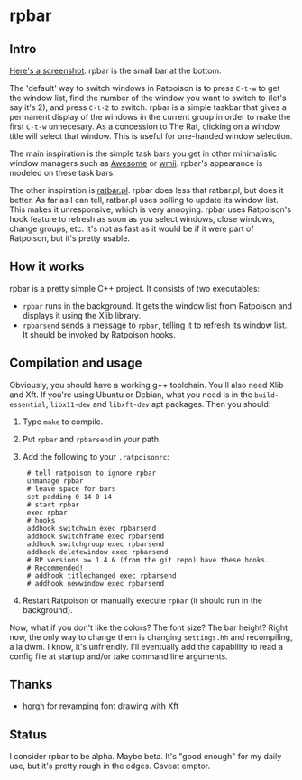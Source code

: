 
rpbar
======

Intro
-----

[Here's a screenshot](media/rpbarshot.png).
rpbar is the small bar at the bottom. 

The 'default' way to switch windows in Ratpoison is to press `C-t-w` to get the
window list, find the number of the window you want to switch to (let's say
it's 2), and press `C-t-2` to switch. rpbar is a simple taskbar that gives a
permanent display of the windows in the current group in order to make the
first `C-t-w` unnecesary. As a concession to The Rat, clicking on a window title
will select that window. This is useful for one-handed window selection.

The main inspiration is the simple task bars you get in other minimalistic
window managers such as [Awesome](http://awesome.naquadah.org) or
[wmii](http://wmii.suckless.org). rpbar's appearance is modeled on these task
bars.

The other inspiration is [ratbar.pl](http://xenotrout.com/prog/ratbar/).
rpbar does less that ratbar.pl, but does it better. As far as I can tell,
ratbar.pl uses polling to update its window list. This makes it unresponsive,
which is very annoying. rpbar uses Ratpoison's hook feature to refresh as
soon as you select windows, close windows, change groups, etc. It's not
as fast as it would be if it were part of Ratpoison, but it's pretty usable.

How it works
-------------
rpbar is a pretty simple C++ project. It consists of two executables:

- `rpbar` runs in the background. It gets the window list from Ratpoison and displays
  it using the Xlib library.
- `rpbarsend` sends a message to `rpbar`, telling it to refresh its window
  list. It should be invoked by Ratpoison hooks.

Compilation and usage
---------------------

Obviously, you should have a working g++ toolchain. You'll also need Xlib and
Xft. If you're using Ubuntu or Debian, what you need is in the
`build-essential`, `libx11-dev` and `libxft-dev` apt packages.
Then you should:

1. Type `make` to compile.
1. Put `rpbar` and `rpbarsend` in your path.
1. Add the following to your `.ratpoisonrc`:

        # tell ratpoison to ignore rpbar
        unmanage rpbar
        # leave space for bars
        set padding 0 14 0 14
        # start rpbar 
        exec rpbar
        # hooks
        addhook switchwin exec rpbarsend
        addhook switchframe exec rpbarsend
        addhook switchgroup exec rpbarsend
        addhook deletewindow exec rpbarsend
        # RP versions >= 1.4.6 (from the git repo) have these hooks.
        # Recommended!
        # addhook titlechanged exec rpbarsend
        # addhook newwindow exec rpbarsend

1. Restart Ratpoison or manually execute `rpbar` (it should run in the background).

Now, what if you don't like the colors? The font size? The bar height?  Right
now, the only way to change them is changing `settings.hh` and recompiling, a
la dwm. I know, it's unfriendly. I'll eventually add the capability to read a
config file at startup and/or take command line arguments.



Thanks
---------

- [horgh](https://github.com/horgh) for revamping font drawing with Xft



Status
----------

I consider rpbar to be alpha. Maybe beta.  It's "good enough" for my daily
use, but it's pretty rough in the edges. Caveat emptor.
